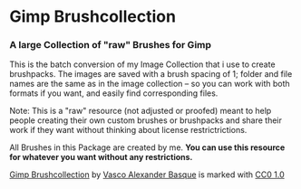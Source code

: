 # Gimp Brushcollection

### A **large** Collection of "raw" Brushes for Gimp

This is the batch conversion of my Image Collection that i use to create brushpacks. The images are saved with a brush spacing of 1; folder and file names are the same as in the image collection – so you can work with both formats if you want, and easily find corresponding files.

Note: This is a "raw" resource (not adjusted or proofed) meant to help people creating their own custom brushes or brushpacks and share their work if they want without thinking about license restrictrictions. 

All Brushes in this Package are created by me. **You can use this resource for whatever you want without any restrictions.**

[Gimp Brushcollection](https://github.com/vascoalexander/gimp-brush-collection) by [Vasco Alexander Basque](https://www.vascobasque.com/) is marked with [CC0 1.0](https://creativecommons.org/publicdomain/zero/1.0/?ref=chooser-v1) 

